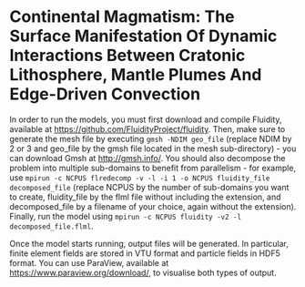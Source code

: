 # Continental Magmatism: The Surface Manifestation Of Dynamic Interactions Between Cratonic Lithosphere, Mantle Plumes And Edge-Driven Convection

In order to run the models, you must first download and compile Fluidity, available at https://github.com/FluidityProject/fluidity. Then, make sure to generate the mesh file by executing `gmsh -NDIM geo_file` (replace NDIM by 2 or 3 and geo_file by the gmsh file located in the mesh sub-directory) - you can download Gmsh at http://gmsh.info/. You should also decompose the problem into multiple sub-domains to benefit from parallelism - for example, use `mpirun -c NCPUS flredecomp -v -l -i 1 -o NCPUS fluidity_file decomposed_file` (replace NCPUS by the number of sub-domains you want to create, fluidity_file by the flml file without including the extension, and decomposed_file by a filename of your choice, again without the extension). Finally, run the model using `mpirun -c NCPUS fluidity -v2 -l decomposed_file.flml`.

Once the model starts running, output files will be generated. In particular, finite element fields are stored in VTU format and particle fields in HDF5 format. You can use ParaView, available at https://www.paraview.org/download/, to visualise both types of output.
